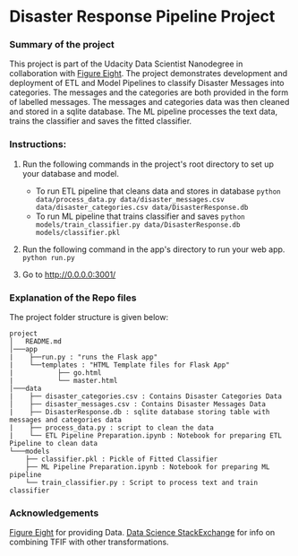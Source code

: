 # Disaster Response Pipeline Project

### Summary of the project 
This project is part of the Udacity Data Scientist Nanodegree in collaboration with [Figure Eight](https://www.figure-eight.com/).
The project demonstrates development and deployment of ETL and Model Pipelines to classify Disaster Messages into categories.
The messages and the categories are both provided in the form of labelled messages. 
The messages and categories data was then cleaned and stored in a sqlite database. 
The ML pipeline processes the text data, trains the classifier and saves the fitted classifier. 

### Instructions:
1. Run the following commands in the project's root directory to set up your database and model.

    - To run ETL pipeline that cleans data and stores in database
        `python data/process_data.py data/disaster_messages.csv data/disaster_categories.csv data/DisasterResponse.db`
    - To run ML pipeline that trains classifier and saves
        `python models/train_classifier.py data/DisasterResponse.db models/classifier.pkl`

2. Run the following command in the app's directory to run your web app.
    `python run.py`

3. Go to http://0.0.0.0:3001/

### Explanation of the Repo files
The project folder structure is given below:

```
project
│   README.md
│───app
|    ├──run.py : "runs the Flask app"
|    └──templates : "HTML Template files for Flask App"
|           ├── go.html 
|           └── master.html
│───data
|    ├── disaster_categories.csv : Contains Disaster Categories Data
│    ├── disaster_messages.csv : Contains Disaster Messages Data
|    ├── DisasterResponse.db : sqlite database storing table with messages and categories data
|    ├── process_data.py : script to clean the data
|    └── ETL Pipeline Preparation.ipynb : Notebook for preparing ETL Pipeline to clean data 
└───models
    ├── classifier.pkl : Pickle of Fitted Classifier 
    ├── ML Pipeline Preparation.ipynb : Notebook for preparing ML pipeline 
    └── train_classifier.py : Script to process text and train classifier
```
### Acknowledgements
[Figure Eight](https://www.figure-eight.com/) for providing Data.
[Data Science StackExchange](https://datascience.stackexchange.com/) for info on combining TFIF with other transformations.
